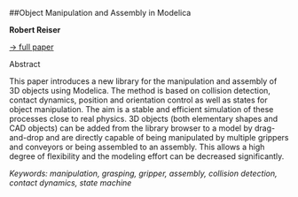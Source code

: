 ##Object Manipulation and Assembly in Modelica

**Robert Reiser**

[&#8594; full paper](../proceedings/papers/Modelica2021session6A_paper2.pdf)

Abstract

This paper introduces a new library for the manipulation
and assembly of 3D objects using Modelica. The method
is based on collision detection, contact dynamics, position
and orientation control as well as states for object manipulation.
The aim is a stable and efficient simulation of
these processes close to real physics. 3D objects (both elementary
shapes and CAD objects) can be added from the
library browser to a model by drag-and-drop and are directly
capable of being manipulated by multiple grippers
and conveyors or being assembled to an assembly. This
allows a high degree of flexibility and the modeling effort
can be decreased significantly.

*Keywords: manipulation, grasping, gripper, assembly, collision detection, contact dynamics, state machine*
